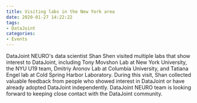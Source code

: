 ```yaml
---
title: Visiting labs in the New York area
date: 2020-01-27 14:22:22
tags:
- DataJoint
categories: 
- Events
---
```


DataJoint NEURO's data scientist Shan Shen visited multiple labs that show interest to DataJoint, including Tony Movshon Lab at New York University, the NYU U19 team, Dmitriy Aronov Lab at Columbia University, and Tatiana Engel lab at Cold Spring Harbor Laboratory. During this visit, Shan collected valuable feedback from people who showed interest in DataJoint or have already adopted DataJoint independently. DataJoint NEURO team is looking forward to keeping close contact with the DataJoint community.

